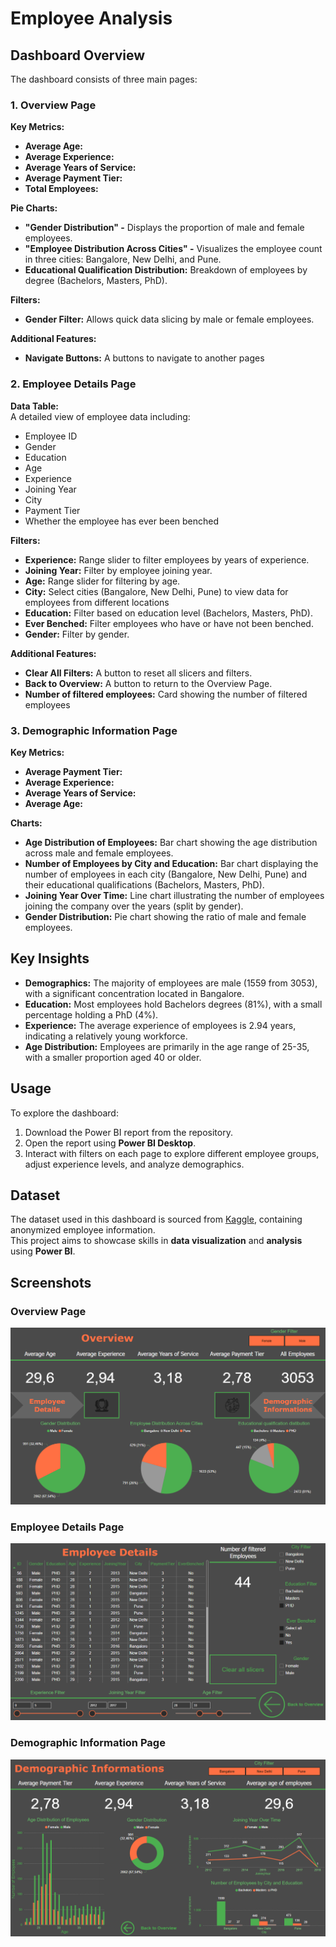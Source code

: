 # Employee Analysis

## Dashboard Overview

The dashboard consists of three main pages:

### 1. Overview Page

**Key Metrics:**
- **Average Age:**
- **Average Experience:**
- **Average Years of Service:**
- **Average Payment Tier:**
- **Total Employees:**

**Pie Charts:**
- **"Gender Distribution" -** Displays the proportion of male and female employees.
- **"Employee Distribution Across Cities" -** Visualizes the employee count in three cities: Bangalore, New Delhi, and Pune.
- **Educational Qualification Distribution:** Breakdown of employees by degree (Bachelors, Masters, PhD).

**Filters:**
- **Gender Filter:** Allows quick data slicing by male or female employees.

**Additional Features:**
- **Navigate Buttons:** A buttons to navigate to another pages
### 2. Employee Details Page

**Data Table:**  
A detailed view of employee data including:
- Employee ID
- Gender
- Education
- Age
- Experience
- Joining Year
- City
- Payment Tier
- Whether the employee has ever been benched

**Filters:**
- **Experience:** Range slider to filter employees by years of experience.
- **Joining Year:** Filter by employee joining year.
- **Age:** Range slider for filtering by age.
- **City:** Select cities (Bangalore, New Delhi, Pune) to view data for employees from different locations
- **Education:** Filter based on education level (Bachelors, Masters, PhD).
- **Ever Benched:** Filter employees who have or have not been benched.
- **Gender:** Filter by gender.

**Additional Features:**
- **Clear All Filters:** A button to reset all slicers and filters.
- **Back to Overview:** A button to return to the Overview Page.
- **Number of filtered employees:** Card showing the number of filtered employees

### 3. Demographic Information Page

**Key Metrics:**
- **Average Payment Tier:**
- **Average Experience:**
- **Average Years of Service:**
- **Average Age:**

**Charts:**
- **Age Distribution of Employees:** Bar chart showing the age distribution across male and female employees.
- **Number of Employees by City and Education:** Bar chart displaying the number of employees in each city (Bangalore, New Delhi, Pune) and their educational qualifications (Bachelors, Masters, PhD).
- **Joining Year Over Time:** Line chart illustrating the number of employees joining the company over the years (split by gender).
- **Gender Distribution:** Pie chart showing the ratio of male and female employees.

## Key Insights

- **Demographics:** The majority of employees are male (1559 from 3053), with a significant concentration located in Bangalore.
- **Education:** Most employees hold Bachelors degrees (81%), with a small percentage holding a PhD (4%).
- **Experience:** The average experience of employees is 2.94 years, indicating a relatively young workforce.
- **Age Distribution:** Employees are primarily in the age range of 25-35, with a smaller proportion aged 40 or older.

## Usage

To explore the dashboard:

1. Download the Power BI report from the repository.
2. Open the report using **Power BI Desktop**.
3. Interact with filters on each page to explore different employee groups, adjust experience levels, and analyze demographics.

## Dataset

The dataset used in this dashboard is sourced from [Kaggle](https://www.kaggle.com/datasets/tawfikelmetwally/employee-dataset), containing anonymized employee information.  
This project aims to showcase skills in **data visualization** and **analysis** using **Power BI**.

## Screenshots

### Overview Page
![Overview Page](Employee%20Analyze/Screenshots/Overview.png)

### Employee Details Page
![Employee Details Page](Employee%20Analyze/Screenshots/Employee%20Details.png)

### Demographic Information Page
![Demographic Information Page](Employee%20Analyze/Screenshots/Demographic%20Informations.png)

